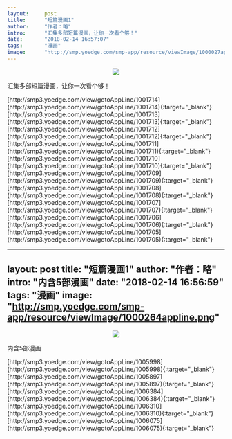 ```yaml
---
layout:     post
title:      "短篇漫画1"
author:     "作者：略"
intro:      "汇集多部短篇漫画，让你一次看个够！"
date:       "2018-02-14 16:57:07"
tags:       "漫画"
image:      "http://smp.yoedge.com/smp-app/resource/viewImage/1000027appline.png"
---
```

<div style="text-align: center">
<p><img src="http://smp.yoedge.com/smp-app/resource/viewImage/1000027appline.png"/></p>
</div>
<p class="post-meta">
<span>汇集多部短篇漫画，让你一次看个够！</span>
</p>
[http://smp3.yoedge.com/view/gotoAppLine/1001714](http://smp3.yoedge.com/view/gotoAppLine/1001714){:target="_blank"}
[http://smp3.yoedge.com/view/gotoAppLine/1001713](http://smp3.yoedge.com/view/gotoAppLine/1001713){:target="_blank"}
[http://smp3.yoedge.com/view/gotoAppLine/1001712](http://smp3.yoedge.com/view/gotoAppLine/1001712){:target="_blank"}
[http://smp3.yoedge.com/view/gotoAppLine/1001711](http://smp3.yoedge.com/view/gotoAppLine/1001711){:target="_blank"}
[http://smp3.yoedge.com/view/gotoAppLine/1001710](http://smp3.yoedge.com/view/gotoAppLine/1001710){:target="_blank"}
[http://smp3.yoedge.com/view/gotoAppLine/1001709](http://smp3.yoedge.com/view/gotoAppLine/1001709){:target="_blank"}
[http://smp3.yoedge.com/view/gotoAppLine/1001708](http://smp3.yoedge.com/view/gotoAppLine/1001708){:target="_blank"}
[http://smp3.yoedge.com/view/gotoAppLine/1001707](http://smp3.yoedge.com/view/gotoAppLine/1001707){:target="_blank"}
[http://smp3.yoedge.com/view/gotoAppLine/1001706](http://smp3.yoedge.com/view/gotoAppLine/1001706){:target="_blank"}
[http://smp3.yoedge.com/view/gotoAppLine/1001705](http://smp3.yoedge.com/view/gotoAppLine/1001705){:target="_blank"}


---
layout:     post
title:      "短篇漫画1"
author:     "作者：略"
intro:      "内含5部漫画"
date:       "2018-02-14 16:56:59"
tags:       "漫画"
image:      "http://smp.yoedge.com/smp-app/resource/viewImage/1000264appline.png"
---
<div style="text-align: center">
<p><img src="http://smp.yoedge.com/smp-app/resource/viewImage/1000264appline.png"/></p>
</div>
<p class="post-meta">
<span>内含5部漫画</span>
</p>
[http://smp3.yoedge.com/view/gotoAppLine/1005998](http://smp3.yoedge.com/view/gotoAppLine/1005998){:target="_blank"}
[http://smp3.yoedge.com/view/gotoAppLine/1005897](http://smp3.yoedge.com/view/gotoAppLine/1005897){:target="_blank"}
[http://smp3.yoedge.com/view/gotoAppLine/1006384](http://smp3.yoedge.com/view/gotoAppLine/1006384){:target="_blank"}
[http://smp3.yoedge.com/view/gotoAppLine/1006310](http://smp3.yoedge.com/view/gotoAppLine/1006310){:target="_blank"}
[http://smp3.yoedge.com/view/gotoAppLine/1006075](http://smp3.yoedge.com/view/gotoAppLine/1006075){:target="_blank"}


